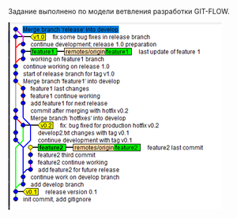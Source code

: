 Задание выполнено по модели ветвления разработки GIT-FLOW.

![Иллюстрация к проекту](https://raw.githubusercontent.com/Alex2201Sh/clevertec-task-git/master/images/screenshot.png)
